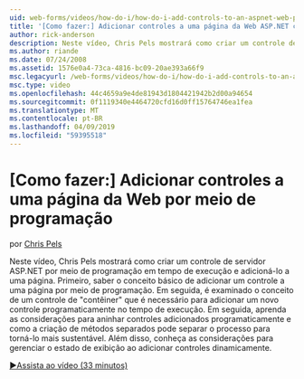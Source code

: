 ```yaml
---
uid: web-forms/videos/how-do-i/how-do-i-add-controls-to-an-aspnet-web-page-programmatically
title: '[Como fazer:] Adicionar controles a uma página da Web ASP.NET com programação | Microsoft Docs'
author: rick-anderson
description: Neste vídeo, Chris Pels mostrará como criar um controle de servidor ASP.NET por meio de programação em tempo de execução e adicioná-lo a uma página. Primeiro, Aprenda a o conceito básico...
ms.author: riande
ms.date: 07/24/2008
ms.assetid: 1576e0a4-73ca-4816-bc09-20ae393a66f9
msc.legacyurl: /web-forms/videos/how-do-i/how-do-i-add-controls-to-an-aspnet-web-page-programmatically
msc.type: video
ms.openlocfilehash: 44c4659a9e4de81943d1804421942b2d00a94654
ms.sourcegitcommit: 0f1119340e4464720cfd16d0ff15764746ea1fea
ms.translationtype: MT
ms.contentlocale: pt-BR
ms.lasthandoff: 04/09/2019
ms.locfileid: "59395518"
---
```

# <a name="how-do-i-add-controls-to-an-aspnet-web-page-programmatically"></a>[Como fazer:] Adicionar controles a uma página da Web por meio de programação

por [Chris Pels](https://twitter.com/chrispels)

Neste vídeo, Chris Pels mostrará como criar um controle de servidor ASP.NET por meio de programação em tempo de execução e adicioná-lo a uma página. Primeiro, saber o conceito básico de adicionar um controle a uma página por meio de programação. Em seguida, é examinado o conceito de um controle de "contêiner" que é necessário para adicionar um novo controle programaticamente no tempo de execução. Em seguida, aprenda as considerações para aninhar controles adicionados programaticamente e como a criação de métodos separados pode separar o processo para torná-lo mais sustentável. Além disso, conheça as considerações para gerenciar o estado de exibição ao adicionar controles dinamicamente.

[&#9654;Assista ao vídeo (33 minutos)](https://channel9.msdn.com/Blogs/ASP-NET-Site-Videos/how-do-i-add-controls-to-an-aspnet-web-page-programmatically)
